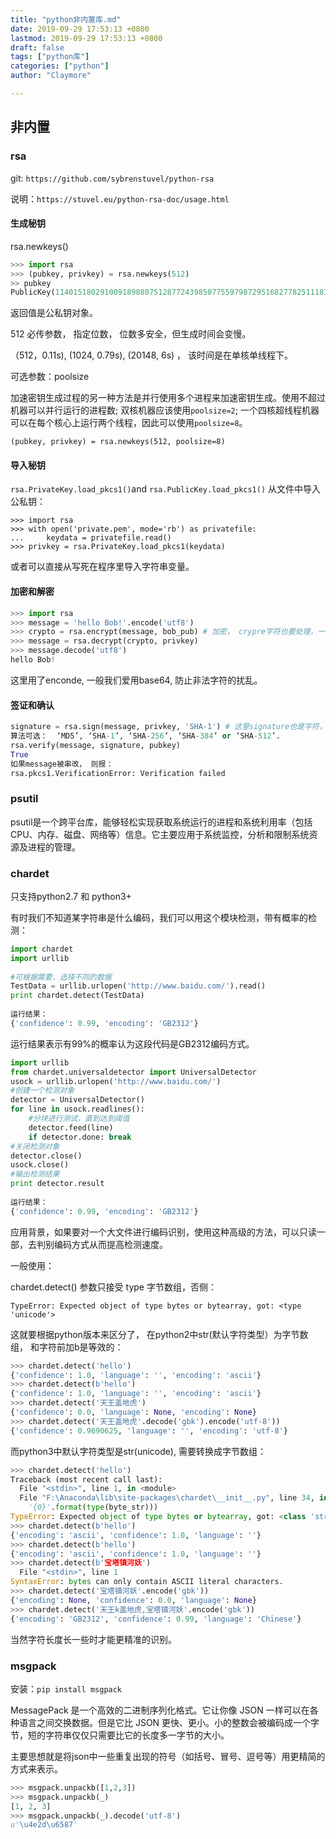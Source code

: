 ```yaml
---
title: "python非内置库.md"
date: 2019-09-29 17:53:13 +0800
lastmod: 2019-09-29 17:53:13 +0800
draft: false
tags: ["python库"]
categories: ["python"]
author: "Claymore"

---
```



## 非内置

### rsa

git: `https://github.com/sybrenstuvel/python-rsa`

说明：`https://stuvel.eu/python-rsa-doc/usage.html`

#### 生成秘钥

rsa.newkeys()

```python
>>> import rsa
>>> (pubkey, privkey) = rsa.newkeys(512)
>> pubkey
PublicKey(114015180291009189880751287724398507755979872951682778251118140252600017917610469, 65537)
```

返回值是公私钥对象。

512 必传参数， 指定位数， 位数多安全，但生成时间会变慢。

（512，0.11s),  (1024, 0.79s), (20148, 6s) ， 该时间是在单核单线程下。

可选参数：poolsize

加速密钥生成过程的另一种方法是并行使用多个进程来加速密钥生成。使用不超过机器可以并行运行的进程数; 双核机器应该使用`poolsize=2`; 一个四核超线程机器可以在每个核心上运行两个线程，因此可以使用`poolsize=8`。 

`(pubkey, privkey) = rsa.newkeys(512, poolsize=8)`



#### 导入秘钥

 `rsa.PrivateKey.load_pkcs1()`and `rsa.PublicKey.load_pkcs1()` 从文件中导入公私钥：

```
>>> import rsa
>>> with open('private.pem', mode='rb') as privatefile:
...     keydata = privatefile.read()
>>> privkey = rsa.PrivateKey.load_pkcs1(keydata)
```

或者可以直接从写死在程序里导入字符串变量。



#### 加密和解密

```python
>>> import rsa
>>> message = 'hello Bob!'.encode('utf8') 
>>> crypto = rsa.encrypt(message, bob_pub) # 加密， crypre字符也要处理，一般base64
>>> message = rsa.decrypt(crypto, privkey)
>>> message.decode('utf8')
hello Bob!
```

这里用了enconde, 一般我们爱用base64, 防止非法字符的扰乱。



#### 签证和确认

 ```python
signature = rsa.sign(message, privkey, 'SHA-1') # 这里signature也是字符，也要处理
算法可选：  ‘MD5’, ‘SHA-1’, ‘SHA-256’, ‘SHA-384’ or ‘SHA-512’.
rsa.verify(message, signature, pubkey)
True
如果message被串改， 则报：
rsa.pkcs1.VerificationError: Verification failed
 ```







### psutil

 psutil是一个跨平台库，能够轻松实现获取系统运行的进程和系统利用率（包括CPU、内存、磁盘、网络等）信息。它主要应用于系统监控，分析和限制系统资源及进程的管理。



### chardet

只支持python2.7 和 python3+

有时我们不知道某字符串是什么编码，我们可以用这个模块检测，带有概率的检测：

```python
import chardet  
import urllib  
  
#可根据需要，选择不同的数据  
TestData = urllib.urlopen('http://www.baidu.com/').read()  
print chardet.detect(TestData)  
  
运行结果：  
{'confidence': 0.99, 'encoding': 'GB2312'}  
```

运行结果表示有99%的概率认为这段代码是GB2312编码方式。

```python 
import urllib  
from chardet.universaldetector import UniversalDetector  
usock = urllib.urlopen('http://www.baidu.com/')  
#创建一个检测对象  
detector = UniversalDetector()  
for line in usock.readlines():  
    #分块进行测试，直到达到阈值  
    detector.feed(line)  
    if detector.done: break  
#关闭检测对象  
detector.close()  
usock.close()  
#输出检测结果  
print detector.result  
  
运行结果：  
{'confidence': 0.99, 'encoding': 'GB2312'}  
```

应用背景，如果要对一个大文件进行编码识别，使用这种高级的方法，可以只读一部，去判别编码方式从而提高检测速度。



一般使用：

chardet.detect() 参数只接受  type 字节数组，否侧：

`TypeError: Expected object of type bytes or bytearray, got: <type 'unicode'>`



这就要根据python版本来区分了， 在python2中str(默认字符类型）为字节数组， 和字符前加b是等效的：

```python
>>> chardet.detect('hello')
{'confidence': 1.0, 'language': '', 'encoding': 'ascii'}
>>> chardet.detect(b'hello')
{'confidence': 1.0, 'language': '', 'encoding': 'ascii'}
>>> chardet.detect('天王盖地虎')
{'confidence': 0.0, 'language': None, 'encoding': None}
>>> chardet.detect('天王盖地虎'.decode('gbk').encode('utf-8'))
{'confidence': 0.9690625, 'language': '', 'encoding': 'utf-8'}
```



而python3中默认字符类型是str(unicode), 需要转换成字节数组：

```python
>>> chardet.detect('hello')
Traceback (most recent call last):
  File "<stdin>", line 1, in <module>
  File "F:\Anaconda\lib\site-packages\chardet\__init__.py", line 34, in detect
    '{0}'.format(type(byte_str)))
TypeError: Expected object of type bytes or bytearray, got: <class 'str'>
>>> chardet.detect(b'hello')
{'encoding': 'ascii', 'confidence': 1.0, 'language': ''}
>>> chardet.detect(b'hello')
{'encoding': 'ascii', 'confidence': 1.0, 'language': ''}
>>> chardet.detect(b'宝塔镇河妖')
  File "<stdin>", line 1
SyntaxError: bytes can only contain ASCII literal characters.
>>> chardet.detect('宝塔镇河妖'.encode('gbk'))
{'encoding': None, 'confidence': 0.0, 'language': None}
>>> chardet.detect('天王k盖地虎,宝塔镇河妖'.encode('gbk'))
{'encoding': 'GB2312', 'confidence': 0.99, 'language': 'Chinese'}
```

当然字符长度长一些时才能更精准的识别。





### msgpack

安装：`pip install msgpack`

MessagePack 是一个高效的二进制序列化格式。它让你像 JSON 一样可以在各种语言之间交换数据。但是它比 JSON 更快、更小。小的整数会被编码成一个字节，短的字符串仅仅只需要比它的长度多一字节的大小。

主要思想就是将json中一些重复出现的符号（如括号、冒号、逗号等）用更精简的方式来表示。

```python
>>> msgpack.unpackb([1,2,3])
>>> msgpack.unpackb(_)
[1, 2, 3]
>>> msgpack.unpackb(_).decode('utf-8')
u'\u4e2d\u6587'
```



